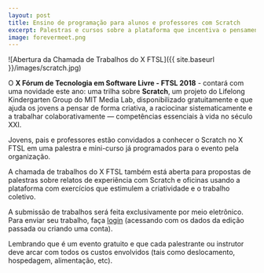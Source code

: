 ```yaml
---
layout: post
title: Ensino de programação para alunos e professores com Scratch
excerpt: Palestras e cursos sobre a plataforma que incentiva o pensamento criativo, o raciociocínio sistematico e o trabalho colaborativo.
image: forevermeet.png
---
```


![Abertura da Chamada de Trabalhos do X FTSL]({{ site.baseurl }}/images/scratch.jpg)


O **X Fórum de Tecnologia em Software Livre - FTSL 2018** - contará com uma novidade este ano: uma trilha sobre **Scratch**, um projeto do Lifelong Kindergarten Group do MIT Media Lab, disponibilizado gratuitamente e que ajuda os jovens a pensar de forma criativa, a raciocinar sistematicamente e a trabalhar colaborativamente — competências essenciais à vida no século XXI.

Jovens, pais e professores estão convidados a conhecer o Scratch no X FTSL em uma palestra e mini-curso já programados para o evento pela organização.

A chamada de trabalhos do X FTSL também está aberta para propostas de palestras sobre relatos de experiência com Scratch e oficinas usando a plataforma com exercícios que estimulem a criatividade e o trabalho coletivo.

A submissão de trabalhos será feita exclusivamente por meio eletrônico. Para enviar seu trabalho, faça [login](https://ftsl.websiteseguro.com/ftsl10) (acessando com os dados da edição passada ou criando uma conta).

Lembrando que é um evento gratuito e que cada palestrante ou instrutor deve arcar com todos os custos envolvidos (tais como deslocamento, hospedagem, alimentação, etc).
